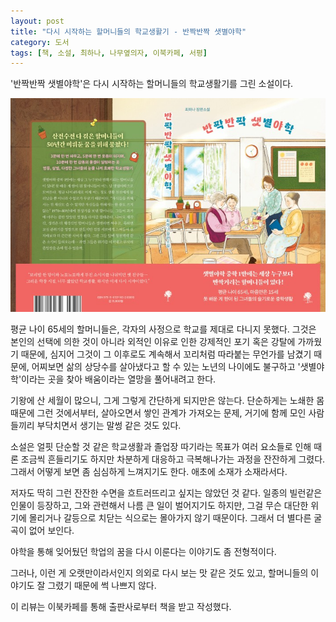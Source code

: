 ```yaml
---
layout: post
title: "다시 시작하는 할머니들의 학교생활기 - 반짝반짝 샛별야학"
category: 도서
tags: [책, 소설, 최하나, 나무옆의자, 이북카페, 서평]
---
```


'반짝반짝 샛별야학'은
다시 시작하는 할머니들의 학교생활기를 그린 소설이다.

![표지](/images/book/twinkle-morning-star-night-school-book.jpg)

평균 나이 65세의 할머니들은, 각자의 사정으로 학교를 제대로 다니지 못했다.
그것은 본인의 선택에 의한 것이 아니라
외적인 이유로 인한 강제적인 포기 혹은 강탈에 가까웠기 때문에,
심지어 그것이 그 이후로도 계속해서 꼬리처럼 따라붙는 무언가를 남겼기 때문에,
어찌보면 삶의 상당수를 살아냈다고 할 수 있는 노년의 나이에도 불구하고
'샛별야학'이라는 곳을 찾아
배움이라는 열망을 풀어내려고 한다.

기왕에 산 세월이 많으니, 그게 그렇게 간단하게 되지만은 않는다.
단순하게는 노쇄한 몸 때문에 그런 것에서부터,
살아오면서 쌓인 관계가 가져오는 문제,
거기에 함께 모인 사람들끼리 부닥치면서 생기는 말썽 같은 것도 있다.

소설은 얼핏 단순할 것 같은 학교생활과 졸업장 따기라는 목표가
여러 요소들로 인해 때론 조금씩 흔들리기도 하지만
차분하게 대응하고 극복해나가는 과정을 잔잔하게 그렸다.
그래서 어떻게 보면 좀 심심하게 느껴지기도 한다.
애초에 소재가 소재라서다.

저자도 딱히 그런 잔잔한 수면을 흐트러뜨리고 싶지는 않았던 것 같다.
일종의 빌런같은 인물이 등장하고,
그와 관련해서 나름 큰 일이 벌어지기도 하지만,
그걸 무슨 대단한 위기에 몰리거나 갈등으로 치닫는 식으로는 몰아가지 않기 때문이다.
그래서 더 별다른 굴곡이 없어 보인다.

야학을 통해 잊어뒀던 학업의 꿈을 다시 이룬다는 이야기도 좀 전형적이다.

그러나, 이런 게 오랫만이라서인지 의외로 다시 보는 맛 같은 것도 있고,
할머니들의 이야기도 잘 그렸기 때문에
썩 나쁘지 않다.



<div class="im im-info">
이 리뷰는 이북카페를 통해 출판사로부터 책을 받고 작성했다.
</div>
